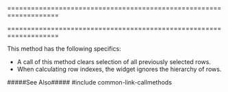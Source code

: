 ===================================================================
<!--merge--><!--/merge-->
===================================================================

<!--fullDescription-->
This method has the following specifics:

- A call of this method clears selection of all previously selected rows.
- When calculating row indexes, the widget ignores the hierarchy of rows.

#####See Also#####
#include common-link-callmethods
<!--/fullDescription-->